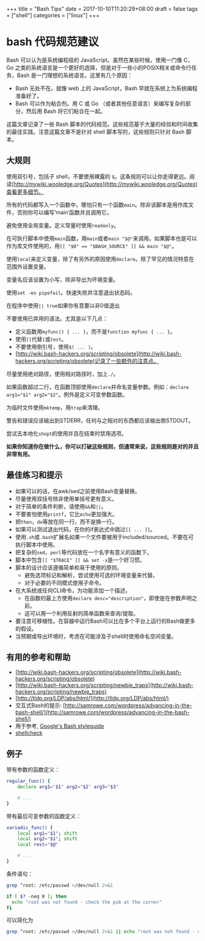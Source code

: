 +++
title = "Bash Tips"
date = 2017-10-10T11:20:29+08:00
draft = false
tags = ["shell"]
categories = ["linux"]
+++


# bash 代码规范建议

Bash 可以认为是系统编程级的 JavaScript。虽然在某些时候，使用一门像 C，Go 之类的系统语言是一个更好的选择，但是对于一些小的POSIX相关或命令行任务，Bash 是一门理想的系统语言。这里有几个原因：

* Bash 无处不在。就像 web 上的 JavaScript，Bash 早就在系统上为系统编程准备好了。
* Bash 可以作为粘合剂。用 C 或 Go （或者其他任意语言）来编写复杂的部分，然后用 Bash 将它们粘合在一起。

<!--more-->

这篇文章记录了一些 Bash 脚本的代码规范。这些规范基于大量的经验和时间收集的最佳实践。注意这篇文章不是针对 shell 脚本写的，这些规则只针对 Bash 脚本。

## 大规则

使用双引号，包括子 shell，不要使用裸露的 `$`。这条规则可以让你走得更远。阅读[http://mywiki.wooledge.org/Quotes](http://mywiki.wooledge.org/Quotes)查看更多细节。

所有的代码都写入一个函数中，哪怕只有一个函数`main`。除非该脚本是用作库文件，否则你可以编写‘main’函数并且调用它。

避免使用全局变量。定义常量时使用`readonly`。

在可执行脚本中使用`main`函数，用`main`或者`main "$@"`来调用。如果脚本也是可以作为库文件使用的，用`[[ "$0" == "$BASH_SOURCE" ]] && main "$@"`。

使用`local`来定义变量，除了有另外的原因使用`declare`。除了罕见的情况特意在范围外设置变量。

变量名应该设置为小写，除非导出为环境变量。

使用`set -eo pipefail`。快速失败并注意退出状态码。

在程序中使用`|| true`如果你有意要以非0值退出

不要使用已弃用的语法。尤其是以下几点：

  - 定义函数用`myfunc() { ... }`，而不是`function myfunc { ... }`。
  - 使用`[[`代替`[`或`test`。
  - 不要使用倒引号，使用`$( ... )`。
  - [http://wiki.bash-hackers.org/scripting/obsolete](http://wiki.bash-hackers.org/scripting/obsolete)记录了一些额外的注意点。

尽量使用绝对路径，使用相对路径时，加上`./`。

如果函数超过二行，在函数顶部使用`declare`并命名变量参数。例如：`declare arg1="$1" arg2="$2"`。例外是定义可变参数函数。

为临时文件使用`mktemp`，用`trap`来清理。

警告和错误应该输出到STDERR，任何与之相对的东西都应该输出倒STDOUT。

尝试去本地化`shopt`的使用并且在结束时禁用选项。

**如果你知道你在做什么，你可以打破这些规则，但通常来说，这些规则是对的并且非常有用。**

## 最佳练习和提示

* 如果可以的话，在awk/sed之前使用Bash变量替换。
* 尽量使用双括号除非使用单括号更有意义。
* 对于简单的条件判断，请使用`&&`和`||`。
* 不要害怕使用`printf`，它比`echo`更加强大。
* 把`then`，`do`等放在同一行，而不是换一行。
* 如果可以测试退出代码，在你的if表达式中跳过`[[ ... ]]`。
* 使用`.sh`或`.bash`扩展名如果一个文件要被用于included/sourced。不要在可执行脚本中使用。
* 把复杂的`sed`，`perl`等代码放在一个名字有意义的函数下。
* 脚本中包含`[[ "$TRACE" ]] && set -x`是一个好习惯。
* 脚本的设计应该遵循简单和易于使用的原则。
   * 避免选项标记和解析，尝试使用可选的环境变量来代替。
   * 对于必要的不同模式使用子命令。
* 在大系统或任何CLI命令，为功能添加一个描述。
   * 在函数的最上方使用`declare desc="description"`，即使是在参数声明之前。
   * 这可以用一个利用反射的简单函数来查询/提取。
* 要注意可移植性。在容器中运行Bash可以比在多个平台上运行的Bash做更多的假设。
* 当预期或导出环境时，考虑在可能涉及子shell时使用命名空间变量。
 
## 有用的参考和帮助

 * [http://wiki.bash-hackers.org/scripting/obsolete](http://wiki.bash-hackers.org/scripting/obsolete) 
 * [http://wiki.bash-hackers.org/scripting/newbie_traps](http://wiki.bash-hackers.org/scripting/newbie_traps)
 * [http://tldp.org/LDP/abs/html/](http://tldp.org/LDP/abs/html/)
 * 交互式Bash的提示: [http://samrowe.com/wordpress/advancing-in-the-bash-shell/](http://samrowe.com/wordpress/advancing-in-the-bash-shell/)
 * 用于参考, [Google's Bash styleguide](https://google.github.io/styleguide/shell.xml)
 * [shellcheck](https://github.com/koalaman/shellcheck)

## 例子

带有参数的函数定义：

```bash
regular_func() {
	declare arg1="$1" arg2="$2" arg3="$3"

	# ...
}
```

带有最后可变参数的函数定义：

```bash
variadic_func() {
	local arg1="$1"; shift
	local arg2="$1"; shift
	local rest="$@"

	# ...
}
```

条件语句：

```bash
grep ^root: /etc/passwd >/dev/null 2>&1

if [ $? -neq 0 ]; then
  echo "root was not found - check the pub at the corner"
fi
```

可以简化为

```bash
grep ^root: /etc/passwd >/dev/null 2>&1 || echo "root was not found - check the pub at the corner"
```
